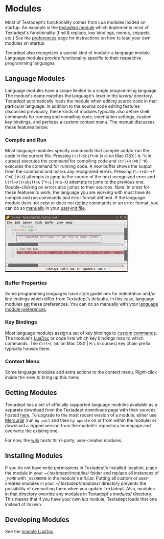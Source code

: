 # Modules

Most of Textadept's functionality comes from Lua modules loaded on startup. An
example is the [textadept module][] which implements most of Textadept's
functionality (find & replace, key bindings, menus, snippets, etc.) See the
[preferences][] page for instructions on how to load your own modules on
startup.

Textadept also recognizes a special kind of module: a language module. Language
modules provide functionality specific to their respective programming
languages.

[textadept module]: api/_M.textadept.html
[preferences]: 08_Preferences.html#Loading.Modules

## Language Modules

Language modules have a scope limited to a single programming language. The
module's name matches the language's lexer in the *lexers/* directory. Textadept
automatically loads the module when editing source code in that particular
language. In addition to the source code editing features discussed previously,
these kinds of modules typically also define shell commands for running and
compiling code, indentation settings, custom key bindings, and perhaps a custom
context menu. The manual discusses these features below.

### Compile and Run

Most language modules specify commands that compile and/or run the code in the
current file. Pressing `Ctrl+Shift+R` (`⌘⇧R` on Mac OSX | `M-^R` in curses)
executes the command for compiling code and `Ctrl+R` (`⌘R` | `^R`) executes the
command for running code. A new buffer shows the output from the command and
marks any recognized errors. Pressing `Ctrl+Alt+E` (`^⌘E` | `M-X`) attempts to
jump to the source of the next recognized error and `Ctrl+Alt+Shift+E` (`^⌘⇧E` |
`M-S-X`) attempts to jump to the previous one. Double-clicking on errors also
jumps to their sources. Note: In order for these features to work, the language
you are working with must have its compile and run commands and error format
defined. If the language module does not exist or does not [define][] commands
or an error format, you can do so [manually][] in your [user-init file][].

![Runtime Error](images/runerror.png)

[define]: api/_M.html#Compile.and.Run
[manually]: http://foicica.com/wiki/run-supplemental
[user-init file]: 08_Preferences.html#User.Init

### Buffer Properties

Some programming languages have style guidelines for indentation and/or line
endings which differ from Textadept's defaults. In this case, language modules
[set][] these preferences. You can do so manually with your
[language module preferences][].

[set]: api/_M.html#Buffer.Properties
[language module preferences]: 08_Preferences.html#Language

### Key Bindings

Most language modules assign a set of key bindings to [custom commands][]. The
module's [LuaDoc][] or code lists which key bindings map to which commands. The
`Ctrl+L` (`⌘L` on Mac OSX | `M-L` in curses) key chain prefix typically houses
them.

[custom commands]: api/_M.html#Commands
[LuaDoc]: api/index.html

### Context Menu

Some language modules add extra actions to the context menu. Right-click inside
the view to bring up this menu.

## Getting Modules

Textadept has a set of officially supported language modules available as a
separate download from the Textadept downloads page with their sources hosted
[here][]. To upgrade to the most recent version of a module, either use
[Mercurial][] (run `hg pull` and then `hg update` on or from within the module)
or download a zipped version from the module's repository homepage and overwrite
the existing one.

For now, the [wiki][] hosts third-party, user-created modules.

[here]: http://foicica.com/hg
[Mercurial]: http://mercurial.selenic.com
[wiki]: http://foicica.com/wiki/textadept

## Installing Modules

If you do not have write permissions in Textadept's installed location, place
the module in your *~/.textadept/modules/* folder and replace all instances of
`_HOME` with `_USERHOME` in the module's *init.lua*. Putting all custom or
user-created modules in your *~/.textadept/modules/* directory prevents the
possibility of overwriting them when you update Textadept. Also, modules in that
directory override any modules in Textadept's *modules/* directory. This means
that if you have your own *lua* module, Textadept loads that one instead of its
own.

## Developing Modules

See the [module LuaDoc][].

[module LuaDoc]: api/_M.html
